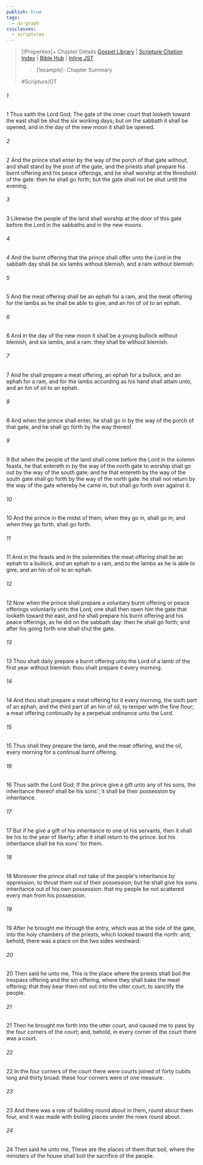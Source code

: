 ```yaml
---
publish: true
tags:
  - no-graph
cssclasses:
  - scriptures
---
```

>[!Properties]+ Chapter Details
>[Gospel Library](https://churchofjesuschrist.org/study/scriptures/ot/ezek/46?lang=eng)    |    [Scripture Citation Index](https://scriptures.byu.edu/#07e2e::c07e2e)    |    [Bible Hub](https://biblehub.com/ezekiel/46.htm)    |    [Inline JST](https://scripturetoolbox.com/html/ic/Ezekiel/46.html)
>>[!example]- Chapter Summary
>> 
> 
>
>#Scripture/OT
###### 1
1 Thus saith the Lord God; The gate of the inner court that looketh toward the east shall be shut the six working days; but on the sabbath it shall be opened, and in the day of the new moon it shall be opened.
###### 2
2 And the prince shall enter by the way of the porch of that gate without, and shall stand by the post of the gate, and the priests shall prepare his burnt offering and his peace offerings, and he shall worship at the threshold of the gate: then he shall go forth; but the gate shall not be shut until the evening.
###### 3
3 Likewise the people of the land shall worship at the door of this gate before the Lord in the sabbaths and in the new moons.
###### 4
4 And the burnt offering that the prince shall offer unto the Lord in the sabbath day shall be six lambs without blemish, and a ram without blemish.
###### 5
5 And the meat offering shall be an ephah for a ram, and the meat offering for the lambs as he shall be able to give, and an hin of oil to an ephah.
###### 6
6 And in the day of the new moon it shall be a young bullock without blemish, and six lambs, and a ram: they shall be without blemish.
###### 7
7 And he shall prepare a meat offering, an ephah for a bullock, and an ephah for a ram, and for the lambs according as his hand shall attain unto, and an hin of oil to an ephah.
###### 8
8 And when the prince shall enter, he shall go in by the way of the porch of that gate, and he shall go forth by the way thereof.
###### 9
9 But when the people of the land shall come before the Lord in the solemn feasts, he that entereth in by the way of the north gate to worship shall go out by the way of the south gate; and he that entereth by the way of the south gate shall go forth by the way of the north gate: he shall not return by the way of the gate whereby he came in, but shall go forth over against it.
###### 10
10 And the prince in the midst of them, when they go in, shall go in; and when they go forth, shall go forth.
###### 11
11 And in the feasts and in the solemnities the meat offering shall be an ephah to a bullock, and an ephah to a ram, and to the lambs as he is able to give, and an hin of oil to an ephah.
###### 12
12 Now when the prince shall prepare a voluntary burnt offering or peace offerings voluntarily unto the Lord, one shall then open him the gate that looketh toward the east, and he shall prepare his burnt offering and his peace offerings, as he did on the sabbath day: then he shall go forth; and after his going forth one shall shut the gate.
###### 13
13 Thou shalt daily prepare a burnt offering unto the Lord of a lamb of the first year without blemish: thou shalt prepare it every morning.
###### 14
14 And thou shalt prepare a meat offering for it every morning, the sixth part of an ephah, and the third part of an hin of oil, to temper with the fine flour; a meat offering continually by a perpetual ordinance unto the Lord.
###### 15
15 Thus shall they prepare the lamb, and the meat offering, and the oil, every morning for a continual burnt offering.
###### 16
16 Thus saith the Lord God; If the prince give a gift unto any of his sons, the inheritance thereof shall be his sons'; it shall be their possession by inheritance.
###### 17
17 But if he give a gift of his inheritance to one of his servants, then it shall be his to the year of liberty; after it shall return to the prince: but his inheritance shall be his sons' for them.
###### 18
18 Moreover the prince shall not take of the people's inheritance by oppression, to thrust them out of their possession; but he shall give his sons inheritance out of his own possession: that my people be not scattered every man from his possession.
###### 19
19 After he brought me through the entry, which was at the side of the gate, into the holy chambers of the priests, which looked toward the north: and, behold, there was a place on the two sides westward.
###### 20
20 Then said he unto me, This is the place where the priests shall boil the trespass offering and the sin offering, where they shall bake the meat offering; that they bear them not out into the utter court, to sanctify the people.
###### 21
21 Then he brought me forth into the utter court, and caused me to pass by the four corners of the court; and, behold, in every corner of the court there was a court.
###### 22
22 In the four corners of the court there were courts joined of forty cubits long and thirty broad: these four corners were of one measure.
###### 23
23 And there was a row of building round about in them, round about them four, and it was made with boiling places under the rows round about.
###### 24
24 Then said he unto me, These are the places of them that boil, where the ministers of the house shall boil the sacrifice of the people.
